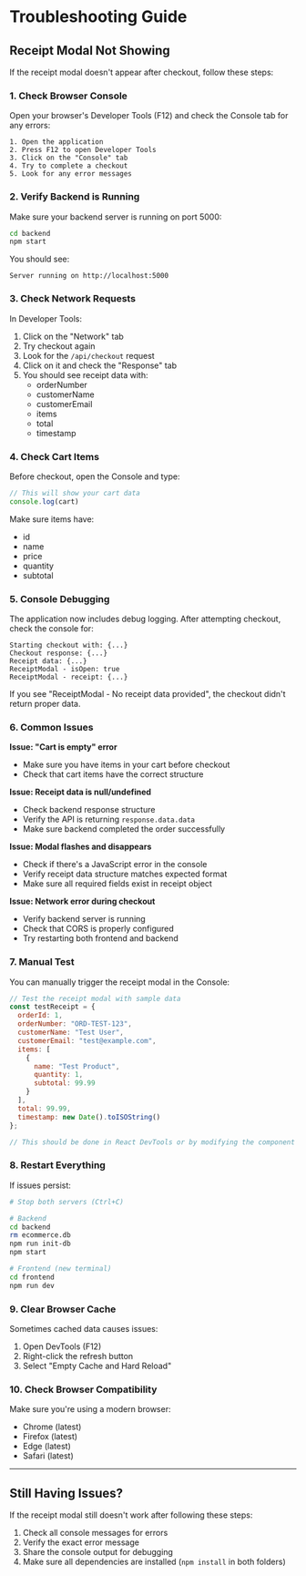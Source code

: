# Troubleshooting Guide

## Receipt Modal Not Showing

If the receipt modal doesn't appear after checkout, follow these steps:

### 1. Check Browser Console

Open your browser's Developer Tools (F12) and check the Console tab for any errors:

```
1. Open the application
2. Press F12 to open Developer Tools
3. Click on the "Console" tab
4. Try to complete a checkout
5. Look for any error messages
```

### 2. Verify Backend is Running

Make sure your backend server is running on port 5000:

```bash
cd backend
npm start
```

You should see:
```
Server running on http://localhost:5000
```

### 3. Check Network Requests

In Developer Tools:
1. Click on the "Network" tab
2. Try checkout again
3. Look for the `/api/checkout` request
4. Click on it and check the "Response" tab
5. You should see receipt data with:
   - orderNumber
   - customerName
   - customerEmail
   - items
   - total
   - timestamp

### 4. Check Cart Items

Before checkout, open the Console and type:
```javascript
// This will show your cart data
console.log(cart)
```

Make sure items have:
- id
- name
- price
- quantity
- subtotal

### 5. Console Debugging

The application now includes debug logging. After attempting checkout, check the console for:

```
Starting checkout with: {...}
Checkout response: {...}
Receipt data: {...}
ReceiptModal - isOpen: true
ReceiptModal - receipt: {...}
```

If you see "ReceiptModal - No receipt data provided", the checkout didn't return proper data.

### 6. Common Issues

**Issue: "Cart is empty" error**
- Make sure you have items in your cart before checkout
- Check that cart items have the correct structure

**Issue: Receipt data is null/undefined**
- Check backend response structure
- Verify the API is returning `response.data.data`
- Make sure backend completed the order successfully

**Issue: Modal flashes and disappears**
- Check if there's a JavaScript error in the console
- Verify receipt data structure matches expected format
- Make sure all required fields exist in receipt object

**Issue: Network error during checkout**
- Verify backend server is running
- Check that CORS is properly configured
- Try restarting both frontend and backend

### 7. Manual Test

You can manually trigger the receipt modal in the Console:

```javascript
// Test the receipt modal with sample data
const testReceipt = {
  orderId: 1,
  orderNumber: "ORD-TEST-123",
  customerName: "Test User",
  customerEmail: "test@example.com",
  items: [
    {
      name: "Test Product",
      quantity: 1,
      subtotal: 99.99
    }
  ],
  total: 99.99,
  timestamp: new Date().toISOString()
};

// This should be done in React DevTools or by modifying the component temporarily
```

### 8. Restart Everything

If issues persist:

```bash
# Stop both servers (Ctrl+C)

# Backend
cd backend
rm ecommerce.db
npm run init-db
npm start

# Frontend (new terminal)
cd frontend
npm run dev
```

### 9. Clear Browser Cache

Sometimes cached data causes issues:
1. Open DevTools (F12)
2. Right-click the refresh button
3. Select "Empty Cache and Hard Reload"

### 10. Check Browser Compatibility

Make sure you're using a modern browser:
- Chrome (latest)
- Firefox (latest)
- Edge (latest)
- Safari (latest)

---

## Still Having Issues?

If the receipt modal still doesn't work after following these steps:

1. Check all console messages for errors
2. Verify the exact error message
3. Share the console output for debugging
4. Make sure all dependencies are installed (`npm install` in both folders)

